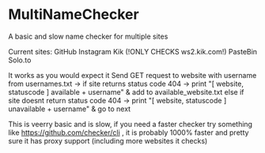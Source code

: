 # MultiNameChecker
A basic and slow name checker for multiple sites

Current sites:
GitHub
Instagram
Kik (!ONLY CHECKS ws2.kik.com!)
PasteBin
Solo.to

It works as you would expect it
Send GET request to website with username from usernames.txt -> if site returns status code 404 -> print "[ website, statuscode ] available + username" & add to available_website.txt
else if site doesnt return status code 404 -> print "[ website, statuscode ] unavailable + username" & go to next

This is veerry basic and is slow, if you need a faster checker try something like https://github.com/checker/cli , it is probably 1000% faster and pretty sure it has proxy support (including more websites it checks)
